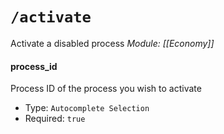 # `/activate`
Activate a disabled process
*Module: [[Economy]]*
#### process_id
Process ID of the process you wish to activate
- Type: `Autocomplete Selection`
- Required: `true`